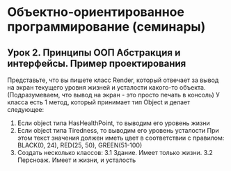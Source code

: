 # Объектно-ориентированное программирование (семинары)


## Урок 2. Принципы ООП Абстракция и интерфейсы. Пример проектирования

Представьте, что вы пишете класс Render, который отвечает за вывод на экран текущего уровня жизней и усталости какого-то объекта.
(Подразумеваем, что вывод на экран - это просто печать в консоль)
У класса есть 1 метод, который принимает тип Object и делает следующее:

1. Если object типа HasHealthPoint, то выводим его уровень жизни
2. Если object типа Tiredness, то выводим его уровень усталости
При этом текст значения должен иметь цвет в соответствии с правилом:
BLACK(0, 24), RED(25, 50), GREEN(51-100)
3. Создать несколько классов:
3.1 Здание. Имеет только жизни.
3.2 Персноаж. Имеет и жизни, и усталость